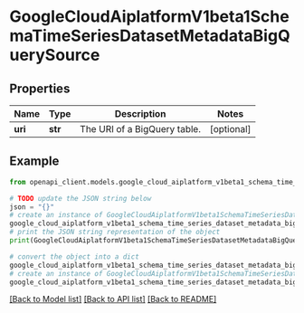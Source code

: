 # GoogleCloudAiplatformV1beta1SchemaTimeSeriesDatasetMetadataBigQuerySource


## Properties

Name | Type | Description | Notes
------------ | ------------- | ------------- | -------------
**uri** | **str** | The URI of a BigQuery table. | [optional] 

## Example

```python
from openapi_client.models.google_cloud_aiplatform_v1beta1_schema_time_series_dataset_metadata_big_query_source import GoogleCloudAiplatformV1beta1SchemaTimeSeriesDatasetMetadataBigQuerySource

# TODO update the JSON string below
json = "{}"
# create an instance of GoogleCloudAiplatformV1beta1SchemaTimeSeriesDatasetMetadataBigQuerySource from a JSON string
google_cloud_aiplatform_v1beta1_schema_time_series_dataset_metadata_big_query_source_instance = GoogleCloudAiplatformV1beta1SchemaTimeSeriesDatasetMetadataBigQuerySource.from_json(json)
# print the JSON string representation of the object
print(GoogleCloudAiplatformV1beta1SchemaTimeSeriesDatasetMetadataBigQuerySource.to_json())

# convert the object into a dict
google_cloud_aiplatform_v1beta1_schema_time_series_dataset_metadata_big_query_source_dict = google_cloud_aiplatform_v1beta1_schema_time_series_dataset_metadata_big_query_source_instance.to_dict()
# create an instance of GoogleCloudAiplatformV1beta1SchemaTimeSeriesDatasetMetadataBigQuerySource from a dict
google_cloud_aiplatform_v1beta1_schema_time_series_dataset_metadata_big_query_source_from_dict = GoogleCloudAiplatformV1beta1SchemaTimeSeriesDatasetMetadataBigQuerySource.from_dict(google_cloud_aiplatform_v1beta1_schema_time_series_dataset_metadata_big_query_source_dict)
```
[[Back to Model list]](../README.md#documentation-for-models) [[Back to API list]](../README.md#documentation-for-api-endpoints) [[Back to README]](../README.md)


